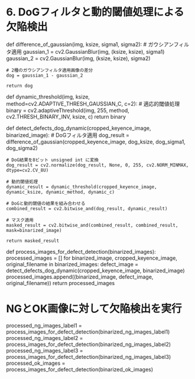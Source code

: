 # 6. DoGフィルタと動的閾値処理による欠陥検出

def difference_of_gaussian(img, ksize, sigma1, sigma2):
    # ガウシアンフィルタ適用
    gaussian_1 = cv2.GaussianBlur(img, (ksize, ksize), sigma1)
    gaussian_2 = cv2.GaussianBlur(img, (ksize, ksize), sigma2)
    
    # 2種のガウシアンフィルタ適用画像の差分
    dog = gaussian_1 - gaussian_2
    
    return dog

def dynamic_threshold(img, ksize, method=cv2.ADAPTIVE_THRESH_GAUSSIAN_C, c=2):
    # 適応的閾値処理
    binary = cv2.adaptiveThreshold(img, 255, method, cv2.THRESH_BINARY_INV, ksize, c)
    return binary

def detect_defects_dog_dynamic(cropped_keyence_image, binarized_image):
    # DoGフィルタ適用
    dog_result = difference_of_gaussian(cropped_keyence_image, dog_ksize, dog_sigma1, dog_sigma2)
    
    # DoG結果を8ビット unsigned int に変換
    dog_result = cv2.normalize(dog_result, None, 0, 255, cv2.NORM_MINMAX, dtype=cv2.CV_8U)
    
    # 動的閾値処理
    dynamic_result = dynamic_threshold(cropped_keyence_image, dynamic_ksize, dynamic_method, dynamic_c)
    
    # DoGと動的閾値の結果を組み合わせる
    combined_result = cv2.bitwise_and(dog_result, dynamic_result)
    
    # マスク適用
    masked_result = cv2.bitwise_and(combined_result, combined_result, mask=binarized_image)
    
    return masked_result

def process_images_for_defect_detection(binarized_images):
    processed_images = []
    for binarized_image, cropped_keyence_image, original_filename in binarized_images:
        defect_image = detect_defects_dog_dynamic(cropped_keyence_image, binarized_image)
        processed_images.append((binarized_image, defect_image, original_filename))
    return processed_images

# NGとOK画像に対して欠陥検出を実行
processed_ng_images_label1 = process_images_for_defect_detection(binarized_ng_images_label1)
processed_ng_images_label2 = process_images_for_defect_detection(binarized_ng_images_label2)
processed_ng_images_label3 = process_images_for_defect_detection(binarized_ng_images_label3)
processed_ok_images = process_images_for_defect_detection(binarized_ok_images)
